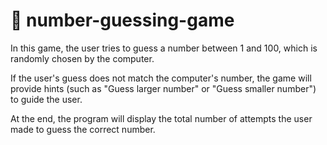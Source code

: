 # 🎯 number-guessing-game
In this game, the user tries to guess a number between 1 and 100, which is randomly chosen by the computer.

If the user's guess does not match the computer's number, the game will provide hints (such as "Guess larger number" or "Guess smaller number") to guide the user.

At the end, the program will display the total number of attempts the user made to guess the correct number.
